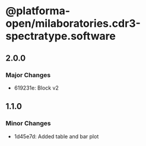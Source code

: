 # @platforma-open/milaboratories.cdr3-spectratype.software

## 2.0.0

### Major Changes

- 619231e: Block v2

## 1.1.0

### Minor Changes

- 1d45e7d: Added table and bar plot
